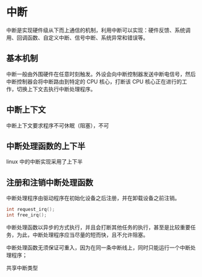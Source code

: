 # 中断
中断是实现硬件级从下而上通信的机制，利用中断可以实现：硬件反馈、系统调用、回调函数、自定义中断、信号中断、系统异常和错误等。


## 基本机制
中断一般由外围硬件在任意时刻触发。外设会向中断控制器发送中断电信号，然后中断控制器会将中断路由到特定的 CPU 核心，打断该 CPU 核心正在进行的工作，切换上下文去执行中断处理程序。

## 中断上下文
中断上下文要求程序不可休眠（阻塞），不可


## 中断处理函数的上下半
linux 中的中断实现采用了上下半

## 注册和注销中断处理函数
中断处理程序由驱动程序在初始化设备之后注册，并在卸载设备之前注销。
```c
int request_irq();
int free_irq();

```

中断处理函数以异步的方式执行，并且会打断其他任务的执行，甚至是比较重要任务，为此，中断处理程序应当尽量的短而快，且不允许阻塞。

中断处理函数无须保证可重入，因为在同一条中断线上，同时只能运行一个中断处理程序；


共享中断类型